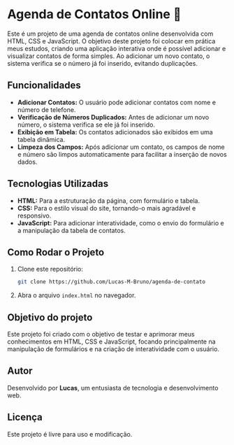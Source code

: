 # Agenda de Contatos Online 🧮

Este é um projeto de uma agenda de contatos online desenvolvida com HTML, CSS e JavaScript. O objetivo deste projeto foi colocar em prática meus estudos, criando uma aplicação interativa onde é possível adicionar e visualizar contatos de forma simples. Ao adicionar um novo contato, o sistema verifica se o número já foi inserido, evitando duplicações.

## Funcionalidades

- **Adicionar Contatos:** O usuário pode adicionar contatos com nome e número de telefone.
- **Verificação de Números Duplicados:** Antes de adicionar um novo número, o sistema verifica se ele já foi inserido.
- **Exibição em Tabela:** Os contatos adicionados são exibidos em uma tabela dinâmica.
- **Limpeza dos Campos:** Após adicionar um contato, os campos de nome e número são limpos automaticamente para facilitar a inserção de novos dados.

## Tecnologias Utilizadas

- **HTML:** Para a estruturação da página, com formulário e tabela.
- **CSS:** Para o estilo visual do site, tornando-o mais agradável e responsivo.
- **JavaScript:** Para adicionar interatividade, como o envio do formulário e a manipulação da tabela de contatos.

## Como Rodar o Projeto

1. Clone este repositório:
   ```bash
   git clone https://github.com/Lucas-M-Bruno/agenda-de-contato

2. Abra o arquivo `index.html` no navegador.  

## Objetivo do projeto

Este projeto foi criado com o objetivo de testar e aprimorar meus conhecimentos em HTML, CSS e JavaScript, focando principalmente na manipulação de formulários e na criação de interatividade com o usuário.

## Autor
Desenvolvido por **Lucas**, um entusiasta de tecnologia e desenvolvimento web.

## Licença
Este projeto é livre para uso e modificação.
